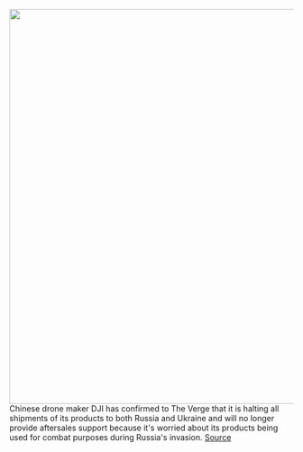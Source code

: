 <img src='https://cdn.vox-cdn.com/thumbor/mjBVhRROq1wjnXgy38E7-sIev4c=/0x0:2040x1360/1200x800/filters:focal(857x517:1183x843)/cdn.vox-cdn.com/uploads/chorus_image/image/70801175/acastro_220322_5097_0001.0.jpg' width='700px' /><br/>
Chinese drone maker DJI has confirmed to The Verge that it is halting all shipments of its products to both Russia and Ukraine and will no longer provide aftersales support because it's worried about its products being used for combat purposes during Russia's invasion.
<a href='https://www.theverge.com/23045059/dji-halt-drone-shipments-russia-ukraine-war'> Source <a/>